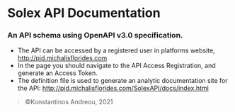 # Solex API Documentation
### An API schema using OpenAPI v3.0 specification.

* The API can be accessed by a registered user in platforms website, http://pid.michalisflorides.com
* In the page you should navigate to the API Access Registration, and generate an Access Token.
* The definition file is used to generate an analytic documentation site for the API: http://pid.michalisflorides.com/SolexAPI/docs/index.html


> ©Konstantinos Andreou, 2021